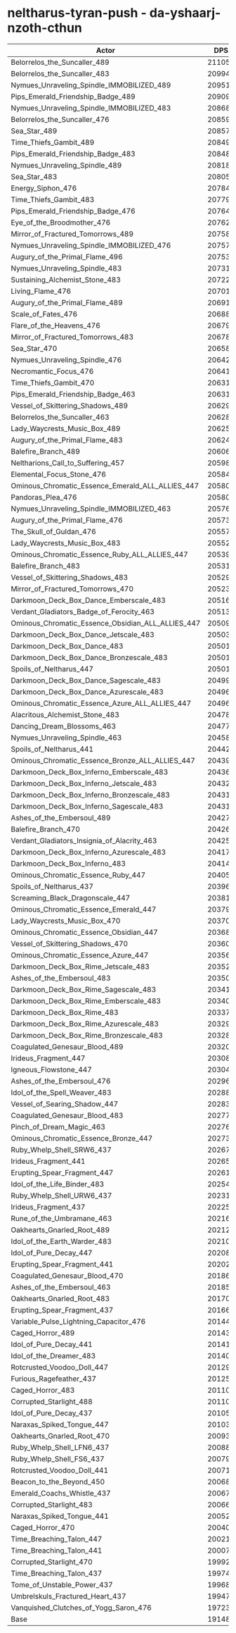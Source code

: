 # neltharus-tyran-push - da-yshaarj-nzoth-cthun
| Actor | DPS | Increase |
|---|:---:|:---:|
|Belorrelos_the_Suncaller_489|211058|10.22%|
|Belorrelos_the_Suncaller_483|209941|9.64%|
|Nymues_Unraveling_Spindle_IMMOBILIZED_489|209515|9.42%|
|Pips_Emerald_Friendship_Badge_489|209091|9.20%|
|Nymues_Unraveling_Spindle_IMMOBILIZED_483|208682|8.98%|
|Belorrelos_the_Suncaller_476|208592|8.94%|
|Sea_Star_489|208579|8.93%|
|Time_Thiefs_Gambit_489|208495|8.89%|
|Pips_Emerald_Friendship_Badge_483|208485|8.88%|
|Nymues_Unraveling_Spindle_489|208186|8.72%|
|Sea_Star_483|208051|8.65%|
|Energy_Siphon_476|207844|8.55%|
|Time_Thiefs_Gambit_483|207793|8.52%|
|Pips_Emerald_Friendship_Badge_476|207642|8.44%|
|Eye_of_the_Broodmother_476|207626|8.43%|
|Mirror_of_Fractured_Tomorrows_489|207585|8.41%|
|Nymues_Unraveling_Spindle_IMMOBILIZED_476|207575|8.40%|
|Augury_of_the_Primal_Flame_496|207535|8.38%|
|Nymues_Unraveling_Spindle_483|207310|8.27%|
|Sustaining_Alchemist_Stone_483|207226|8.22%|
|Living_Flame_476|207019|8.11%|
|Augury_of_the_Primal_Flame_489|206911|8.06%|
|Scale_of_Fates_476|206886|8.04%|
|Flare_of_the_Heavens_476|206795|8.00%|
|Mirror_of_Fractured_Tomorrows_483|206788|7.99%|
|Sea_Star_470|206589|7.89%|
|Nymues_Unraveling_Spindle_476|206429|7.81%|
|Necromantic_Focus_476|206416|7.80%|
|Time_Thiefs_Gambit_470|206318|7.75%|
|Pips_Emerald_Friendship_Badge_463|206316|7.75%|
|Vessel_of_Skittering_Shadows_489|206295|7.74%|
|Belorrelos_the_Suncaller_463|206285|7.73%|
|Lady_Waycrests_Music_Box_489|206252|7.71%|
|Augury_of_the_Primal_Flame_483|206240|7.71%|
|Balefire_Branch_489|206063|7.62%|
|Neltharions_Call_to_Suffering_457|205980|7.57%|
|Elemental_Focus_Stone_476|205843|7.50%|
|Ominous_Chromatic_Essence_Emerald_ALL_ALLIES_447|205807|7.48%|
|Pandoras_Plea_476|205806|7.48%|
|Nymues_Unraveling_Spindle_IMMOBILIZED_463|205765|7.46%|
|Augury_of_the_Primal_Flame_476|205731|7.44%|
|The_Skull_of_Guldan_476|205575|7.36%|
|Lady_Waycrests_Music_Box_483|205528|7.34%|
|Ominous_Chromatic_Essence_Ruby_ALL_ALLIES_447|205395|7.27%|
|Balefire_Branch_483|205313|7.22%|
|Vessel_of_Skittering_Shadows_483|205293|7.21%|
|Mirror_of_Fractured_Tomorrows_470|205230|7.18%|
|Darkmoon_Deck_Box_Dance_Emberscale_483|205163|7.15%|
|Verdant_Gladiators_Badge_of_Ferocity_463|205133|7.13%|
|Ominous_Chromatic_Essence_Obsidian_ALL_ALLIES_447|205090|7.11%|
|Darkmoon_Deck_Box_Dance_Jetscale_483|205030|7.08%|
|Darkmoon_Deck_Box_Dance_483|205019|7.07%|
|Darkmoon_Deck_Box_Dance_Bronzescale_483|205019|7.07%|
|Spoils_of_Neltharus_447|205012|7.07%|
|Darkmoon_Deck_Box_Dance_Sagescale_483|204992|7.06%|
|Darkmoon_Deck_Box_Dance_Azurescale_483|204966|7.04%|
|Ominous_Chromatic_Essence_Azure_ALL_ALLIES_447|204964|7.04%|
|Alacritous_Alchemist_Stone_483|204780|6.95%|
|Dancing_Dream_Blossoms_463|204772|6.94%|
|Nymues_Unraveling_Spindle_463|204586|6.84%|
|Spoils_of_Neltharus_441|204421|6.76%|
|Ominous_Chromatic_Essence_Bronze_ALL_ALLIES_447|204397|6.75%|
|Darkmoon_Deck_Box_Inferno_Emberscale_483|204366|6.73%|
|Darkmoon_Deck_Box_Inferno_Jetscale_483|204321|6.71%|
|Darkmoon_Deck_Box_Inferno_Bronzescale_483|204319|6.70%|
|Darkmoon_Deck_Box_Inferno_Sagescale_483|204311|6.70%|
|Ashes_of_the_Embersoul_489|204270|6.68%|
|Balefire_Branch_470|204260|6.67%|
|Verdant_Gladiators_Insignia_of_Alacrity_463|204255|6.67%|
|Darkmoon_Deck_Box_Inferno_Azurescale_483|204177|6.63%|
|Darkmoon_Deck_Box_Inferno_483|204145|6.61%|
|Ominous_Chromatic_Essence_Ruby_447|204051|6.56%|
|Spoils_of_Neltharus_437|203969|6.52%|
|Screaming_Black_Dragonscale_447|203812|6.44%|
|Ominous_Chromatic_Essence_Emerald_447|203792|6.43%|
|Lady_Waycrests_Music_Box_470|203709|6.39%|
|Ominous_Chromatic_Essence_Obsidian_447|203686|6.37%|
|Vessel_of_Skittering_Shadows_470|203606|6.33%|
|Ominous_Chromatic_Essence_Azure_447|203564|6.31%|
|Darkmoon_Deck_Box_Rime_Jetscale_483|203529|6.29%|
|Ashes_of_the_Embersoul_483|203505|6.28%|
|Darkmoon_Deck_Box_Rime_Sagescale_483|203413|6.23%|
|Darkmoon_Deck_Box_Rime_Emberscale_483|203406|6.23%|
|Darkmoon_Deck_Box_Rime_483|203378|6.21%|
|Darkmoon_Deck_Box_Rime_Azurescale_483|203299|6.17%|
|Darkmoon_Deck_Box_Rime_Bronzescale_483|203286|6.16%|
|Coagulated_Genesaur_Blood_489|203208|6.12%|
|Irideus_Fragment_447|203080|6.06%|
|Igneous_Flowstone_447|203045|6.04%|
|Ashes_of_the_Embersoul_476|202966|6.00%|
|Idol_of_the_Spell_Weaver_483|202882|5.95%|
|Vessel_of_Searing_Shadow_447|202838|5.93%|
|Coagulated_Genesaur_Blood_483|202772|5.90%|
|Pinch_of_Dream_Magic_463|202766|5.89%|
|Ominous_Chromatic_Essence_Bronze_447|202735|5.88%|
|Ruby_Whelp_Shell_SRW6_437|202679|5.85%|
|Irideus_Fragment_441|202652|5.83%|
|Erupting_Spear_Fragment_447|202611|5.81%|
|Idol_of_the_Life_Binder_483|202543|5.78%|
|Ruby_Whelp_Shell_URW6_437|202310|5.66%|
|Irideus_Fragment_437|202254|5.63%|
|Rune_of_the_Umbramane_463|202161|5.58%|
|Oakhearts_Gnarled_Root_489|202129|5.56%|
|Idol_of_the_Earth_Warder_483|202102|5.55%|
|Idol_of_Pure_Decay_447|202086|5.54%|
|Erupting_Spear_Fragment_441|202025|5.51%|
|Coagulated_Genesaur_Blood_470|201867|5.42%|
|Ashes_of_the_Embersoul_463|201852|5.42%|
|Oakhearts_Gnarled_Root_483|201700|5.34%|
|Erupting_Spear_Fragment_437|201663|5.32%|
|Variable_Pulse_Lightning_Capacitor_476|201444|5.20%|
|Caged_Horror_489|201431|5.20%|
|Idol_of_Pure_Decay_441|201416|5.19%|
|Idol_of_the_Dreamer_483|201403|5.18%|
|Rotcrusted_Voodoo_Doll_447|201292|5.12%|
|Furious_Ragefeather_437|201259|5.11%|
|Caged_Horror_483|201103|5.02%|
|Corrupted_Starlight_488|201101|5.02%|
|Idol_of_Pure_Decay_437|201054|5.00%|
|Naraxas_Spiked_Tongue_447|201036|4.99%|
|Oakhearts_Gnarled_Root_470|200938|4.94%|
|Ruby_Whelp_Shell_LFN6_437|200882|4.91%|
|Ruby_Whelp_Shell_FS6_437|200793|4.86%|
|Rotcrusted_Voodoo_Doll_441|200717|4.82%|
|Beacon_to_the_Beyond_450|200680|4.80%|
|Emerald_Coachs_Whistle_437|200673|4.80%|
|Corrupted_Starlight_483|200660|4.79%|
|Naraxas_Spiked_Tongue_441|200526|4.72%|
|Caged_Horror_470|200402|4.66%|
|Time_Breaching_Talon_447|200217|4.56%|
|Time_Breaching_Talon_441|200070|4.49%|
|Corrupted_Starlight_470|199921|4.41%|
|Time_Breaching_Talon_437|199744|4.32%|
|Tome_of_Unstable_Power_437|199681|4.28%|
|Umbrelskuls_Fractured_Heart_437|199473|4.17%|
|Vanquished_Clutches_of_Yogg_Saron_476|197231|3.00%|
|Base|191481|0.00%|
